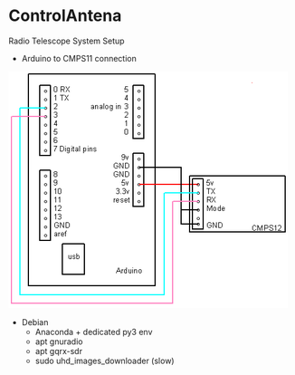 # ControlAntena

Radio Telescope System Setup

- Arduino to CMPS11 connection


![](arduino_cmps12_serial.png)

- Debian
  - Anaconda + dedicated py3 env
  - apt gnuradio
  - apt gqrx-sdr
  - sudo uhd_images_downloader (slow)
  
  

